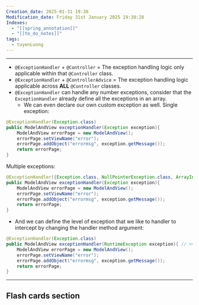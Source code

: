```yaml
---
Creation_date: 2025-01-31 19:38
Modification_date: Friday 31st January 2025 19:38:28
Indexes:
  - "[[spring_annotation]]"
  - "[[to_do_notes]]"
tags:
  - tuyenLuong
---
```


----

- `@ExceptionHandler` + `@Controller` = The exception handling logic only applicable within that `@Controller` class.
- `@ExceptionHandler` + `@ControllerAdvice` = The exception handling logic applicable across **ALL** `@Controller` classes.
- `@ExceptionHandler` can handle any number exceptions, consider that the `ExceptionHandler` already define all the exceptions in an array.
	- We can even declare our own custom exception as well.
Single exception:
```java
@ExceptionHandler(Exception.class)  
public ModelAndView exceptionHandler(Exception exception){  
    ModelAndView errorPage = new ModelAndView();  
    errorPage.setViewName("error");  
    errorPage.addObject("errormsg", exception.getMessage());  
    return errorPage;  
}
```

Multiple exceptions:
```java
@ExceptionHandler({Exception.class, NullPointerException.class, ArrayIndexOutOfBoundsException.class})  
public ModelAndView exceptionHandler(Exception exception){  
    ModelAndView errorPage = new ModelAndView();  
    errorPage.setViewName("error");  
    errorPage.addObject("errormsg", exception.getMessage());  
    return errorPage;  
}
```

- And we can define the level of exception that we like to handler to intercept by changing the handler method argument:
```java
@ExceptionHandler(Exception.class)  
public ModelAndView exceptionHandler(RuntimeException exception){ // <<---
    ModelAndView errorPage = new ModelAndView();  
    errorPage.setViewName("error");  
    errorPage.addObject("errormsg", exception.getMessage());  
    return errorPage;  
}
```


















---
## Flash cards section
